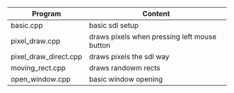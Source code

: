 |Program|Content|
|---------|-------|
|basic.cpp |basic sdl setup|
|pixel_draw.cpp |draws pixels when pressing left mouse button|
|pixel_draw_direct.cpp |draws pixels the sdl way|
|moving_rect.cpp |draws randowm rects|
|open_window.cpp |basic window opening|
